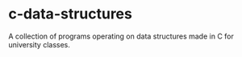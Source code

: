 # c-data-structures

A collection of programs operating on data structures made in C for university classes.
